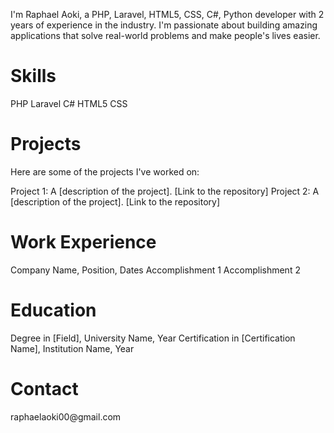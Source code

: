 I'm Raphael Aoki, a PHP, Laravel, HTML5, CSS, C#, Python developer with 2 years of experience in the industry. I'm passionate about building amazing applications that solve real-world problems and make people's lives easier.

<h1>Skills</h1>
PHP
Laravel
C#
HTML5
CSS

<h1>Projects</h1>
Here are some of the projects I've worked on:

Project 1: A [description of the project]. [Link to the repository]
Project 2: A [description of the project]. [Link to the repository]

<h1>Work Experience</h1>
Company Name, Position, Dates
Accomplishment 1
Accomplishment 2

<h1>Education</h1>
Degree in [Field], University Name, Year
Certification in [Certification Name], Institution Name, Year

<h1>Contact</h1>
raphaelaoki00@gmail.com
